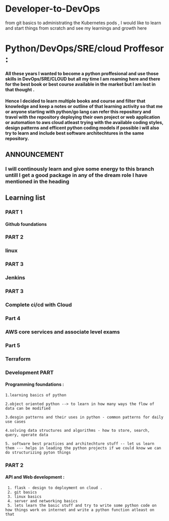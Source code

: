 # Developer-to-DevOps
from git basics to administrating the Kubernetes pods , I would like to learn and start things from scratch and see my learnings and growth here  


# Python/DevOps/SRE/cloud  Proffesor :


#### All these years I wanted to become a python proffesional and use those skills in DevOps/SRE/CLOUD but all my time I am roaming here and there for the best book or best course available in the market but I am lost in that thought . 


#### Hence I decided to learn multiple books and course and filter that knowledge and keep a notes or outline of that learning activity so that me or anyone starting with python/go lang can refer this repository and travel with the repository deploying their own project or web application or automation to aws cloud atleast trying with the available coding styles, design patterns and efficent python coding models if possible i will also try to learn and include best software architechtures in the same repository. 





## ANNOUNCEMENT 
###  I will continously learn and give some energy to this branch untill I get a good package in any of the dream role I have mentioned in the heading 

## Learning list

### PART 1 
#### Github foundations


### PART 2 
### linux

### PART 3 
### Jenkins


### PART 3 
### Complete ci/cd with Cloud


### Part 4  
### AWS core services and associate level exams

### Part 5  
### Terraform  











### Development  PART  

 #### Programming foundations :

    1.learning basics of python

    2.object oriented python --> to learn in how many ways the flow of data can be modified

    3.desgin patterns and their uses in python - common patterns for daily use cases
 
    4.solving data structures and algorithms - how to store, search, query, operate data 
     
    5. software best practices and architechture stuff -- let us learn them --- helps in leading the python projects if we could know we can do structurizing pyton things

### PART 2 
 #### API and Web development : 


     1. flask - design to deployment on cloud . 
     2. git basics
     3. linux basics
     4. server and networking basics 
     5. lets learn the basic stuff and try to write some python code on how things work on internet and write a python function atleast on that 
